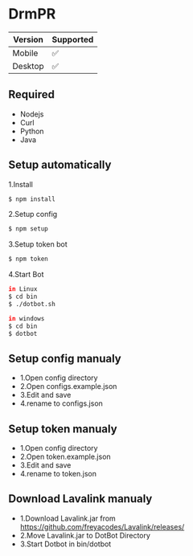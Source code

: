 # DrmPR

| Version | Supported          |
| ------- | ------------------ |
| Mobile   | :white_check_mark: |
| Desktop   | :white_check_mark: |

## Required
- Nodejs
- Curl
- Python
- Java

## Setup automatically
1.Install
```sh
$ npm install
```
2.Setup config
```sh
$ npm setup
```
3.Setup token bot
```sh
$ npm token
```
4.Start Bot
```sh
in Linux
$ cd bin
$ ./dotbot.sh

in windows
$ cd bin
$ dotbot
```

## Setup config manualy
- 1.Open config directory
- 2.Open configs.example.json
- 3.Edit and save
- 4.rename to configs.json

## Setup token manualy
- 1.Open config directory
- 2.Open token.example.json
- 3.Edit and save
- 4.rename to token.json

## Download Lavalink manualy
- 1.Download Lavalink.jar from https://github.com/freyacodes/Lavalink/releases/
- 2.Move Lavalink.jar to DotBot Directory
- 3.Start Dotbot in bin/dotbot
